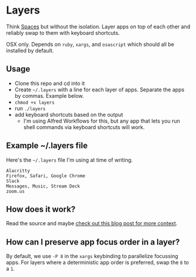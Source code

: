 # Layers

Think [Spaces] but without the isolation. Layer apps on top of each other and reliably swap to them with keyboard shortcuts.

OSX only. Depends on `ruby`, `xargs`, and `osascript` which should all be installed by default.

## Usage

- Clone this repo and cd into it
- Create `~/.layers` with a line for each layer of apps. Separate the apps by commas. Example below.
- `chmod +x layers`
- run `./layers`
- add keyboard shortcuts based on the output
  - I'm using Alfred Workflows for this, but any app that lets you run shell commands via keyboard shortcuts will work.

## Example ~/.layers file

Here's the `~/.layers` file I'm using at time of writing.

```
Alacritty
Firefox, Safari, Google Chrome
Slack
Messages, Music, Stream Deck
zoom.us
```

## How does it work?

Read the source and maybe [check out this blog post for more context][blog].

## How can I preserve app focus order in a layer?

By default, we use `-P 8` in the `xargs` keybinding to parallelize focussing apps. For layers where a deterministic app order is preferred, swap the `8` to a `1`.

[Spaces]: https://support.apple.com/guide/mac-help/work-in-multiple-spaces-mh14112/mac
[blog]: https://blog.semanticart.com/2022/04/01/layers/

